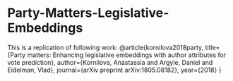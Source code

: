 # Party-Matters-Legislative-Embeddings
  This is a replication of following work:
  @article{kornilova2018party,
  title={Party matters: Enhancing legislative embeddings with author attributes for vote prediction},
  author={Kornilova, Anastassia and Argyle, Daniel and Eidelman, Vlad},
  journal={arXiv preprint arXiv:1805.08182},
  year={2018}
}
